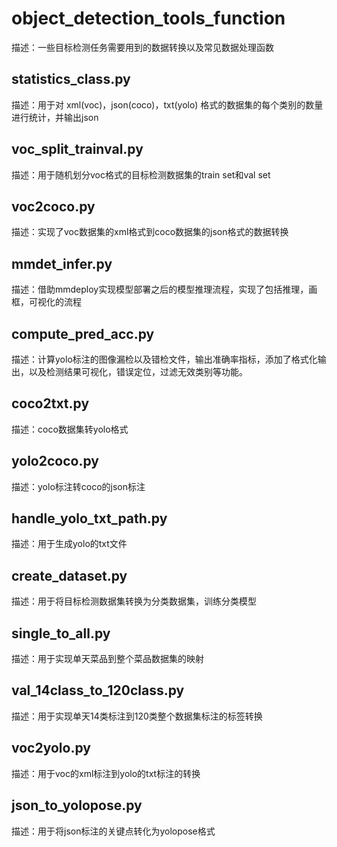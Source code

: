 # object_detection_tools_function
描述：一些目标检测任务需要用到的数据转换以及常见数据处理函数
##  statistics_class.py
描述：用于对 xml(voc)，json(coco)，txt(yolo) 格式的数据集的每个类别的数量进行统计，并输出json
## voc_split_trainval.py
描述：用于随机划分voc格式的目标检测数据集的train set和val set
## voc2coco.py
描述：实现了voc数据集的xml格式到coco数据集的json格式的数据转换
## mmdet_infer.py
描述：借助mmdeploy实现模型部署之后的模型推理流程，实现了包括推理，画框，可视化的流程
## compute_pred_acc.py
描述：计算yolo标注的图像漏检以及错检文件，输出准确率指标，添加了格式化输出，以及检测结果可视化，错误定位，过滤无效类别等功能。
## coco2txt.py
描述：coco数据集转yolo格式
## yolo2coco.py
描述：yolo标注转coco的json标注
## handle_yolo_txt_path.py
描述：用于生成yolo的txt文件
## create_dataset.py
描述：用于将目标检测数据集转换为分类数据集，训练分类模型
## single_to_all.py
描述：用于实现单天菜品到整个菜品数据集的映射
## val_14class_to_120class.py
描述：用于实现单天14类标注到120类整个数据集标注的标签转换
## voc2yolo.py
描述：用于voc的xml标注到yolo的txt标注的转换
## json_to_yolopose.py
描述：用于将json标注的关键点转化为yolopose格式
